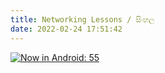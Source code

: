 ```yaml
---
title: Networking Lessons / සිංහල
date: 2022-02-24 17:51:42
---
```


[![Now in Android: 55](https://encrypted-tbn0.gstatic.com/images?q=tbn:ANd9GcQ_j4TXuiFOR8lWv602Nn3MD_-eac1kod-34FbgOwk-tQ&s)](https://www.youtube.com/watch?v=GMWXqKZiyAI "Now in Android: 55")
